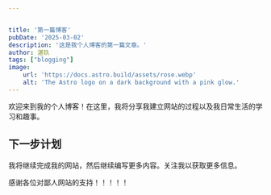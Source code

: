 ```yaml
---


title: '第一篇博客'
pubDate: '2025-03-02'
description: '这是我个人博客的第一篇文章。'
author: 湛玖
tags: ["blogging"]
image:
    url: 'https://docs.astro.build/assets/rose.webp'
    alt: 'The Astro logo on a dark background with a pink glow.'
---
```



 欢迎来到我的个人博客！在这里，我将分享我建立网站的过程以及我日常生活的学习和趣事。

 ## 下一步计划

 我将继续完成我的网站，然后继续编写更多内容。关注我以获取更多信息。
 
 感谢各位对鄙人网站的支持！！！！！